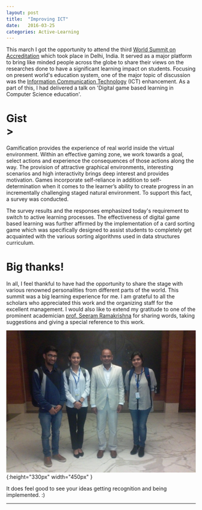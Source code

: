 ```yaml
---
layout: post
title:  "Improving ICT"
date:   2016-03-25
categories: Active-Learning
---
```


This march I got the opportunity to attend the third [World Summit on Accreditation](http://nba-wosa.in/contentpages/home.aspx) which took place in Delhi, India. It served as a major platform to bring like minded people across the globe to share their views on the researches done to have a significant learning impact on students. Focusing on present world's education system, one of the major topic of discussion was the [Information Communication Technology](https://en.wikipedia.org/wiki/Information_and_communications_technology) (ICT) enhancement. As a part of this, I had delivered a talk on 'Digital game based learning in Computer Science education'. 

Gist</br>> 
=====
Gamification provides the experience of real world inside the virtual environment. Within an effective gaming zone, we work towards a goal, select actions and experience the consequences of those actions along the way. The provision of attractive graphical environments, interesting scenarios and high interactivity brings deep interest and provides motivation. Games incorporate self-reliance in addition to self-determination when it comes to the learner’s ability to create progress in an incrementally challenging staged natural environment. To support this fact, a survey was conducted.


The survey results and the responses emphasized today's requirement to switch to active learning processes. The effectiveness of digital game based learning was further affirmed by the implementation of a card sorting game which was specifically designed to assist students to completely get acquainted with the various sorting algorithms used in data structures curriculum. 

Big thanks!<br>
===============
In all, I feel thankful to have had the opportunity to share the stage with various renowned personalities from different parts of the world. This summit was a big learning experience for me. I am grateful to all the scholars who appreciated this work and the organizing staff for the excellent management. I would also like to extend my gratitude to one of the prominent academician [prof. Seeram Ramakrishna](http://serve.me.nus.edu.sg/seeram_ramakrishna/aboutsr.html) for sharing words, taking suggestions and giving a special reference to this work. 

 
![](/assets/wosa.jpg){:height="330px" width="450px" }



It does feel good to see your ideas getting recognition and being implemented. :) 



_______________________________________________________________________________________________________________________________________________________




